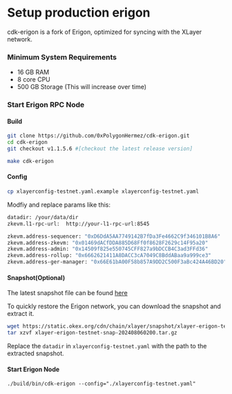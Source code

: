 # Setup production erigon
cdk-erigon is a fork of Erigon, optimized for syncing with the XLayer network.

### Minimum System Requirements
- 16 GB RAM
- 8 core CPU
- 500 GB Storage (This will increase over time) 

### Start Erigon RPC Node

#### Build
``` bash
git clone https://github.com/0xPolygonHermez/cdk-erigon.git
cd cdk-erigon
git checkout v1.1.5.6 #[checkout the latest release version]

make cdk-erigon
```

#### Config
``` bash
cp xlayerconfig-testnet.yaml.example xlayerconfig-testnet.yaml
```
Modfiy and replace params like this:
``` bash
datadir: /your/data/dir
zkevm.l1-rpc-url:  http://your-l1-rpc-url:8545

zkevm.address-sequencer: "0xD6DdA5AA7749142B7fDa3Fe4662C9f346101B8A6"
zkevm.address-zkevm: "0x01469dACfDDA885D68Ff0f8628F2629c14F95a20"
zkevm.address-admin: "0x14509f825e550745CFF827a9bDCCB4C3ad3FFd36"
zkevm.address-rollup: "0x6662621411A8DACC3cA7049C8BddABaa9a999ce3"
zkevm.address-ger-manager: "0x66E61bA00F58b857A9DD2C500F3aBc424A46BD20"
```
#### Snapshot(Optional)
The latest snapshot file can be found [here](https://static.okex.org/cdn/chain/xlayer/snapshot/erigon-testnet-snapshot.json)

To quickly restore the Erigon network, you can download the snapshot and extract it.
``` bash
wget https://static.okex.org/cdn/chain/xlayer/snapshot/xlayer-erigon-testnet-snap-202408060200.tar.gz
tar xzvf xlayer-erigon-testnet-snap-202408060200.tar.gz
```
Replace the `datadir` in `xlayerconfig-testnet.yaml` with the path to the extracted snapshot.

#### Start Erigon Node
```
./build/bin/cdk-erigon --config="./xlayerconfig-testnet.yaml"
```
